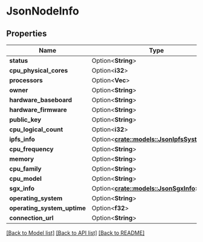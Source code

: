# JsonNodeInfo

## Properties

Name | Type | Description | Notes
------------ | ------------- | ------------- | -------------
**status** | Option<**String**> |  | [optional]
**cpu_physical_cores** | Option<**i32**> |  | [optional]
**processors** | Option<**Vec<String>**> |  | [optional]
**owner** | Option<**String**> |  | [optional]
**hardware_baseboard** | Option<**String**> |  | [optional]
**hardware_firmware** | Option<**String**> |  | [optional]
**public_key** | Option<**String**> |  | [optional]
**cpu_logical_count** | Option<**i32**> |  | [optional]
**ipfs_info** | Option<[**crate::models::JsonIpfsSystemInfo**](json_IPFSSystemInfo.md)> |  | [optional]
**cpu_frequency** | Option<**String**> |  | [optional]
**memory** | Option<**String**> |  | [optional]
**cpu_family** | Option<**String**> |  | [optional]
**cpu_model** | Option<**String**> |  | [optional]
**sgx_info** | Option<[**crate::models::JsonSgxInfo**](json_SGXInfo.md)> |  | [optional]
**operating_system** | Option<**String**> |  | [optional]
**operating_system_uptime** | Option<**f32**> |  | [optional]
**connection_url** | Option<**String**> |  | [optional]

[[Back to Model list]](../README.md#documentation-for-models) [[Back to API list]](../README.md#documentation-for-api-endpoints) [[Back to README]](../README.md)


